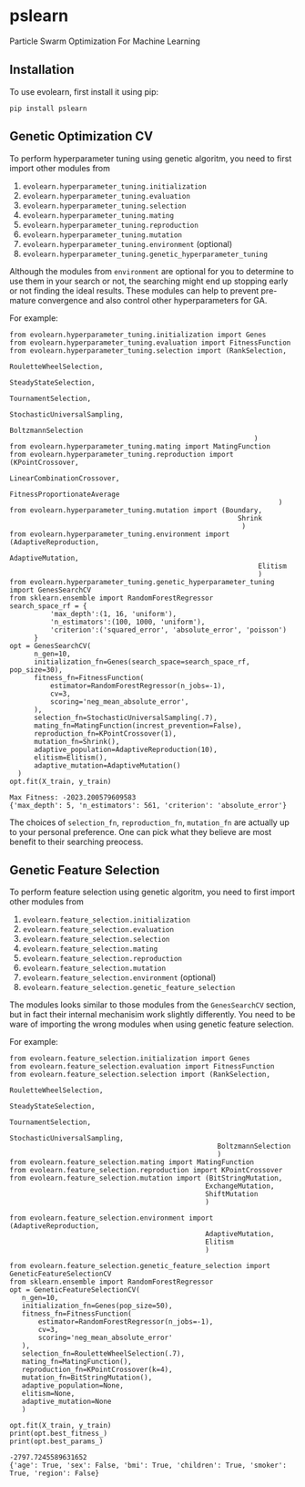 # pslearn
Particle Swarm Optimization For Machine Learning

Installation
------------

To use evolearn, first install it using pip:

    pip install pslearn

Genetic Optimization CV
----------------

To perform hyperparameter tuning using genetic algoritm,
you need to first import other modules from 

1) ``evolearn.hyperparameter_tuning.initialization``
2) ``evolearn.hyperparameter_tuning.evaluation``
3) ``evolearn.hyperparameter_tuning.selection``
4) ``evolearn.hyperparameter_tuning.mating``
5) ``evolearn.hyperparameter_tuning.reproduction``
6) ``evolearn.hyperparameter_tuning.mutation``
7) ``evolearn.hyperparameter_tuning.environment`` (optional)
8) ``evolearn.hyperparameter_tuning.genetic_hyperparameter_tuning`` 

Although the modules from ``environment`` are optional for you to determine to
use them in your search or not, the searching might end up stopping early or not 
finding the ideal results. These modules can help to prevent pre-mature convergence
and also control other hyperparameters for GA.

For example:

    from evolearn.hyperparameter_tuning.initialization import Genes
    from evolearn.hyperparameter_tuning.evaluation import FitnessFunction
    from evolearn.hyperparameter_tuning.selection import (RankSelection,
                                               				RouletteWheelSelection,
                                                				SteadyStateSelection,
                                                				TournamentSelection,
                                                				StochasticUniversalSampling,
                                                				BoltzmannSelection
                                                				)
    from evolearn.hyperparameter_tuning.mating import MatingFunction
    from evolearn.hyperparameter_tuning.reproduction import (KPointCrossover,
                                                   			      LinearCombinationCrossover,
                                                   			      FitnessProportionateAverage
                                                 				      )
    from evolearn.hyperparameter_tuning.mutation import (Boundary,
                                               				Shrink
                                              				 )
    from evolearn.hyperparameter_tuning.environment import (AdaptiveReproduction,
                                                  			     AdaptiveMutation,
                                                  			     Elitism
                                                  			     )
    from evolearn.hyperparameter_tuning.genetic_hyperparameter_tuning import GenesSearchCV
    from sklearn.ensemble import RandomForestRegressor
    search_space_rf = {
              'max_depth':(1, 16, 'uniform'),
              'n_estimators':(100, 1000, 'uniform'),
              'criterion':('squared_error', 'absolute_error', 'poisson')
          }  
    opt = GenesSearchCV(
          n_gen=10,
          initialization_fn=Genes(search_space=search_space_rf, pop_size=30),
          fitness_fn=FitnessFunction(
              estimator=RandomForestRegressor(n_jobs=-1),
              cv=3,
              scoring='neg_mean_absolute_error',
          ),
          selection_fn=StochasticUniversalSampling(.7),
          mating_fn=MatingFunction(increst_prevention=False),
          reproduction_fn=KPointCrossover(1),
          mutation_fn=Shrink(),
          adaptive_population=AdaptiveReproduction(10),
          elitism=Elitism(),
          adaptive_mutation=AdaptiveMutation()
      )   
    opt.fit(X_train, y_train)
  
    Max Fitness: -2023.200579609583
    {'max_depth': 5, 'n_estimators': 561, 'criterion': 'absolute_error'}


The choices of ``selection_fn``, ``reproduction_fn``, ``mutation_fn`` are
actually up to your personal preference. One can pick what they believe
are most benefit to their searching preocess.


Genetic Feature Selection
-------------------------

To perform feature selection using genetic algoritm,
you need to first import other modules from 

1) ``evolearn.feature_selection.initialization``
2) ``evolearn.feature_selection.evaluation``
3) ``evolearn.feature_selection.selection``
4) ``evolearn.feature_selection.mating``
5) ``evolearn.feature_selection.reproduction``
6) ``evolearn.feature_selection.mutation``
7) ``evolearn.feature_selection.environment`` (optional)
8) ``evolearn.feature_selection.genetic_feature_selection`` 

The modules looks similar to those modules from the 
``GenesSearchCV`` section, but in fact their internal mechanisim 
work slightly differently. You need to be ware of importing the 
wrong modules when using genetic feature selection.

For example:

    from evolearn.feature_selection.initialization import Genes
    from evolearn.feature_selection.evaluation import FitnessFunction
    from evolearn.feature_selection.selection import (RankSelection,
                                                       RouletteWheelSelection,
                                                       SteadyStateSelection,
                                                       TournamentSelection,
                                                       StochasticUniversalSampling,
                                                       BoltzmannSelection
                                                       )
    from evolearn.feature_selection.mating import MatingFunction
    from evolearn.feature_selection.reproduction import KPointCrossover
    from evolearn.feature_selection.mutation import (BitStringMutation,
                                                    ExchangeMutation,
                                                    ShiftMutation
                                                    )

    from evolearn.feature_selection.environment import (AdaptiveReproduction,
                                                    AdaptiveMutation,
                                                    Elitism
                                                    )

    from evolearn.feature_selection.genetic_feature_selection import GeneticFeatureSelectionCV
    from sklearn.ensemble import RandomForestRegressor
    opt = GeneticFeatureSelectionCV(
       n_gen=10,
       initialization_fn=Genes(pop_size=50),
       fitness_fn=FitnessFunction(
           estimator=RandomForestRegressor(n_jobs=-1),
           cv=3,
           scoring='neg_mean_absolute_error'
       ),
       selection_fn=RouletteWheelSelection(.7),
       mating_fn=MatingFunction(),
       reproduction_fn=KPointCrossover(k=4),
       mutation_fn=BitStringMutation(),
       adaptive_population=None,
       elitism=None,
       adaptive_mutation=None
       )

    opt.fit(X_train, y_train)
    print(opt.best_fitness_)
    print(opt.best_params_)

    -2797.7245589631652
    {'age': True, 'sex': False, 'bmi': True, 'children': True, 'smoker': True, 'region': False}
